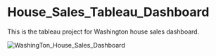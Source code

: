 # House_Sales_Tableau_Dashboard
This is the tableau project for Washington house sales dashboard.

![WashingTon_House_Sales_Dashboard](https://github.com/Vajraayudham/House_Sales_Tableau_Dashboard/assets/86905678/cf66a1ee-f2e8-43d9-98d7-a2c758816f42)

